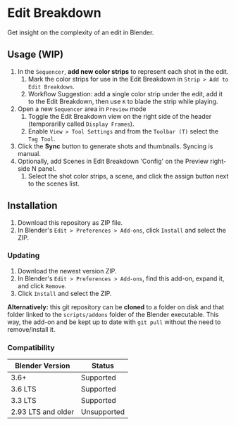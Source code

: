 # Edit Breakdown

Get insight on the complexity of an edit in Blender.

## Usage (WIP)
1. In the `Sequencer`, **add new color strips** to represent each shot in the edit.
   1. Mark the color strips for use in the Edit Breakdown in `Strip > Add to Edit Breakdown`.
   2. Workflow Suggestion: add a single color strip under the edit, add it to the Edit Breakdown, then use `K` to blade the strip while playing.
2. Open a new `Sequencer` area in `Preview` mode
   1. Toggle the Edit Breakdown view on the right side of the header (temporarilly called `Display Frames`).
   2. Enable `View > Tool Settings` and from the `Toolbar (T)` select the `Tag Tool`.
3. Click the **Sync** button to generate shots and thumbnails. Syncing is manual.
4. Optionally, add Scenes in Edit Breakdown 'Config' on the Preview right-side N panel.
   1. Select the shot color strips, a scene, and click the assign button next to the scenes list.

## Installation

1. Download this repository as ZIP file.
2. In Blender's `Edit > Preferences > Add-ons`, click `Install` and select the ZIP.

### Updating

1. Download the newest version ZIP.
2. In Blender's `Edit > Preferences > Add-ons`, find this add-on, expand it, and click `Remove`.
3. Click `Install` and select the ZIP.

**Alternatively:** this git repository can be **cloned** to a folder on disk and that folder linked to the `scripts/addons` folder of the Blender executable. This way, the add-on and be kept up to date with `git pull` without the need to remove/install it.

### Compatibility

| Blender Version | Status |
| - | - |
| 3.6+ | Supported |
| 3.6 LTS | Supported |
| 3.3 LTS | Supported |
| 2.93 LTS and older | Unsupported |